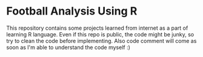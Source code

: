 # Football Analysis Using R
This repository contains some projects learned from internet as a part of learning R language. Even if this repo is public, the code might be junky, so try to clean the code before implementing. Also code comment will come as soon as I'm able to understand the code myself :)
